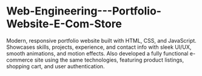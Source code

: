 # Web-Engineering---Portfolio-Website-E-Com-Store
Modern, responsive portfolio website built with HTML, CSS, and JavaScript. Showcases skills, projects, experience, and contact info with sleek UI/UX, smooth animations, and motion effects.  Also developed a fully functional e-commerce site using the same technologies, featuring product listings, shopping cart, and user authentication.
